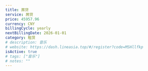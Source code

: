 ```yaml
---
title: 房贷
service: 房贷
price: 45957.96
currency: CNY
billingCycle: yearly
nextBillingDate: 2026-01-01
category: 租赁
# description: 音乐
# website: https://dash.lineasia.top/#/register?code=MSHllfkp
isActive: true
# tags: ["音乐"]
# notes: ""
---
```

<!-- 
# Adobe Creative Cloud 订阅

Adobe Creative Cloud 提供完整的创意工具套件，包括 Photoshop、Illustrator、Premiere Pro 等。

## 包含软件
- Photoshop
- Illustrator
- Premiere Pro
- After Effects
- InDesign
- Lightroom
- 以及更多创意应用

## 使用情况
主要用于图片编辑和视频制作，每周使用约10小时。 -->
